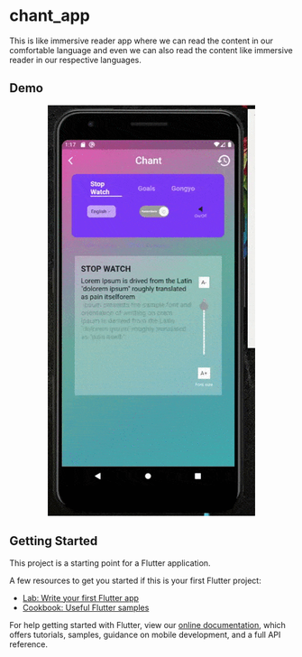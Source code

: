 # chant_app

This is like immersive reader app where we can read the content in our comfortable language and even we can also read the content like immersive reader in our respective languages.

## Demo

<p align="center">
  <img src="https://github.com/AyushRajSharma/chant_app/blob/master/assets/images/vokoscreenNG-2020-08-23_01-17-41.gif">
</p>

## Getting Started

This project is a starting point for a Flutter application.

A few resources to get you started if this is your first Flutter project:

- [Lab: Write your first Flutter app](https://flutter.dev/docs/get-started/codelab)
- [Cookbook: Useful Flutter samples](https://flutter.dev/docs/cookbook)

For help getting started with Flutter, view our
[online documentation](https://flutter.dev/docs), which offers tutorials,
samples, guidance on mobile development, and a full API reference.
